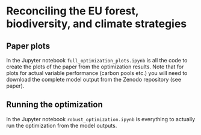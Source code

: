 # Reconciling the EU forest, biodiversity, and climate strategies

## Paper plots
In the Jupyter notebook `full_optimization_plots.ipynb` is all the code to create the plots of the paper from the optimization results.
Note that for plots for actual variable performance (carbon pools etc.) you will need to download the complete model output from the Zenodo repository (see paper).

## Running the optimization
In the Jupyter notebook `robust_optimization.ipynb` is everything to actually run the optimization from the model outputs.